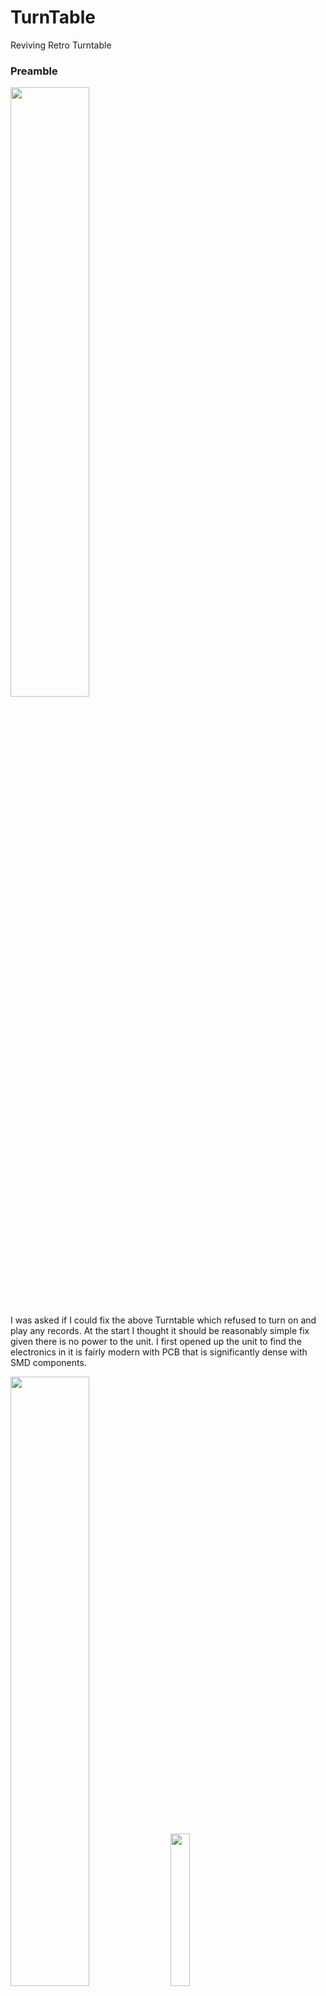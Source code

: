 # TurnTable
Reviving Retro Turntable


### Preamble
<img src="./figs/lp.png" width=50% ></img>

                                            
I was asked if I could fix the above Turntable which refused to turn on and play 
any records. At the start I thought it should be reasonably simple fix given there
is no power to the unit. I first opened up the unit to find the electronics in it
is fairly modern with PCB that is significantly dense with SMD components.

<img src="./figs/pcb.png" width=50%></img>
<img src="./figs/underside.png" width=25%></img>

### Probing The PCB

Initial probing showed, despite the lack of turntable motion or led light there is 
supply voltage (5VDC from the power plug) and some of the ICs do have their VCC at 5V.
So I suspected that the motor could be faulty and proceeded to check its integrity. The DC motor 
marking clearly showed that it can be driven for 5V to 12VDC.  Winding resistences appeared
normal with no shorts or open condition. But the motor was not getting no volts at all.
So the problem is deeper than I originally imagined. 

### 🚀 Boost Converter The Culprit?
If the cue arm is at either extreams of the platen the motor would cut out. So suspecting
that there could be a broken link I dug deeper, dismantling the whole assembly and tracing all
wiring from the cue arm, to the PCB. Eventually I traced back the wires to see if the motor 
power switching is working as expected and couldn't find anything amiss. It took me a while to
figure out the various ICs despite 
some clues from CHATGPT about  how such audio systems are configured. Most of the problem was in looking
at the markings that are not relavant. Sometimes the second line of the marking is relavant while
other times the first one. Anyway homed in a tiny boost converter chip (MC34063A) on the board that was
being used to boost the voltage to higher voltage (probably to 12V?) to drive the motor. Initial
measurements showed that there is about 0.5V to the turntable motor. While I have some understanding 
of buck boost converters, the way this IC worked was not familiar to me. Once again CHATGPT led me 
by hand to teach me how this device is configured to run. 

<img src="./figs/boost.png" width=50%></img>

A lot of time was spent tracing all the circuit related to this boost converter. It became clear
that the main microprocessor (KP-3128 ... a proprietery micro) is responsible for
pulsing excitation to enable boost converter to work. The oscillator of this IC was at the expected 
frequency and the chip is proving 3.3v source to ther ICs on the board. So the focus shifted back to
the boost converter. Measuring all voltage measurements on the converter chip pins, it was clear that
it is not getting VCC(5v) on pin 6. When I insisted that there could be no possibility of 
breaks in tracks, it was suggested that the chip could have failed internally. So decided to replace the chip and
see things work well.   At this stage I still haven't understood some of the other inputs from another IC (XYKey)
whose output is controlling the booster circuit. And I would regret this decision once I understood 
rest of the circuit better (CHATGPT did not pick this up surprisingly). I later found the reason for the 
VCC to not appear at pin 6. The culptrit was the signal form IC (XY ...) which would control if VCC would appear 
at pin 6 by switching Q9, and Q7. (see ![schematics](./turntable.pdf))

### A Tedious Boost Converter Chip Replacement
And CHATGPT assuremed that there should be 5V supply there. And by
forcing the pin to be at 5V the chip should work. At least then we can proceed further. It took me a week
to get the chip. Meanwhile I proceeded to remove the IC. My very first attempt to deal with SMD components.
It was not a pleasant job witout proper hot air soldering station. But mnaged to destroy the IC  but with
solder pads intact. Found that using thin ribbon cables is the way to go to replace the SMD IC with through hole
IC (which I could source locally without much wait ... about a week :)). It really tested my patience and
stretched my skill set to solder the wires that are tiny to the pads so close. My soldering Iron was also
a tad bigger for the job.But I finally winged it. Here is the result. I bought a glue gun and used hot glue
to provide some stress relief. Not showing that picture as it was not so pretty a job.

<img src="./figs/patch.png" width=50%></img>

### It Begins To Spin
I was certain that it would work once I have soldered the socket mounted IC externally. Alas, there was still
no VCC signal on pin 6. My heart sank, for I seem to always do this. Remove the good stuff thinking it was dud.
This ain't the first time. Does it ever happen to the pros? Anyway, another costly lesson not in terms of money
but timewise. But I have some peek into SMD soldering vowes. But wait, the story is not that tragic.
Now soldering a line from 5V line to the pin 6 of the chip the platen bigns to spin. I measure 9.7v at the 
motor terminal. I then proceed to check the rpm of the platen at all three speeds. 33, 45 rpms are as per spec.
But the faster 72rpm could not be reached. But I was happy to let it go.

### A Faint Hope
I then rushed to the sample record that was given to me and tried to listen to it. Yohoo ... I can hear
a whispering of tune. Tried the volume knob to see if the volume changes but with no joy. So what is it this
time? Something is disabling volume control.  Time to know all about other parts of the circuit.

Overall the whole system consists of these components
- 🟢 Boost converter 
       Provides higher voltage required to drive the DC motor to turn the LP
- 🟢 Pre Amplifier
       Amplifies the low level sound signal from stylus to 100 to 200mv level
- 🟢 Amplifer
       Amplifies the signal from 100mv level to Voltage level signals to drive speakers
- 🟢 Micro Processor
       Controls boost converter, providing A/D conversion of audio signal to enable
       USB recording of the sound source, controlling unit mode from recording to playback,
       Channeling audio signal as per the mode selection switch.
- 🟢 Mux 
       Analogue signal switching
- 🟢 XYKEY 
       Probably Buffering and Latching Digital IO chip controlled by Micro Processor

### The Penny Drops In
Took me a while to trace most of the circuit out and now have begun to understand that final amplifier IC 4863
is not receiving the preamplified signal based on signals measured with oscilloscope. It appeared as though
unamplified stylus signal is reaching it. That aside, despite my several attempts to trace the input signal lines of
the final amplifier chip to the source that I anticipated should be the output from Mux chip did not succeed. In fact
tracing the external pin connections from any of the IC's on the board could not be traced  back to the input of the
final amplifier. And yet it seems to be getting weak signal of the stylus from nowhere. CHATGPT suggested it could be simply
capacitive coupling artifact. At this stage a suggestion was made to see if  the final amplifier health should be checked with
independant signal from another audio source and see if it gets correctly amplifier.

Used my laptop to get the audio signal from head phone jack and I fed that to the final amplifier inputs at the
volume control wiper taps for both audio channels. Lo and behold I get a solid sound from the speakers playing the
sound source from my laptop. So this confirmed my preamp and final amplifiers are a OK. It is just the amplified stylus
signal is not reaching final amplifier input. Checking the Mux select lines (pin 9 and 10 of Mux IC) d confirmed that the micro
is selecting aux input rather than preamp output. So tried forcing the mux select lines to high with a pull up resistor but the
micro. But despite driving the mux select pins to high, the audio input signal to the final amplifier did not change.
CHATGPT floated the possibility of Mux stuck in latched state and unable to be budged.

Given the trouble we had in getting VCC switched to Booster IC, mux getting stuck at Aux input selection mode, and LED indicator
not coming on (controlled by micro controller)  appears to land the blame on these three candidates. (Micro, Mux, XYKey) chips.
Since they orchestrate the whole show of switching singals and controlling VCC, the micro must have browned out despite showing
outward signs of being alive in some sense (providing 3.3v output) used by XYKey IC. 

With time ticking,  I decided to cut my losses and decided to bypass control from all the above ICs, and feed the preamp
output directly to the final amplifier. By this time I gained good understanding of audio signal levels required for clean sound
output. Knowing this fix will bring the LP player to life, but will not resurrect other functionality like recording or playing back
from USB, I fed the preamp signals directly to the amplifier. I

###  Music To My Ears
<img src="./figs/icon.png" width=50%></img>
[![ Click Here listen])](https://www.youtube.com/shorts/5XMtKkJkuiA)

With the above fix, I could enjoy the old Bengali songs with good sound which can be controlled. Given the Micro Processor used
is proprietary I am not sure I could have done any better. In the end the whole exercise has been educational albeit with lot
of strain on my eyes and neck. But it certainly kept my mind off the severe flu symptoms I had to endure during the whole time while
on sick leave.  I hope my niece would enjoy using the device for all the effort that has gone into it.
